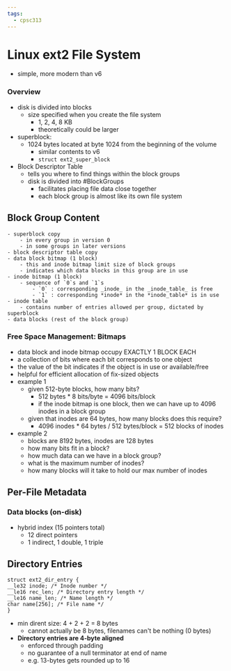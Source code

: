 ```yaml
---
tags:
  - cpsc313
---
```

# Linux ext2 File System
- simple, more modern than v6

### Overview
- disk is divided into blocks
	- size specified when you create the file system
		- 1, 2, 4, 8 KB
		- theoretically could be larger
- superblock:
	- 1024 bytes located at byte 1024 from the beginning of the volume
		- similar contents to v6
		- `struct ext2_super_block`
- Block Descriptor Table
	- tells you where to find things within the block groups
	- disk is divided into #BlockGroups 
		- facilitates placing file data close together
		- each block group is almost like its own file system
		
## Block Group Content
	- superblock copy
		- in every group in version 0
		- in some groups in later versions
	- block descriptor table copy
	- data block bitmap (1 block)
		- this and inode bitmap limit size of block groups
		- indicates which data blocks in this group are in use
	- inode bitmap (1 block)
		- sequence of `0`s and `1`s 
			- `0` : corresponding _inode_ in the _inode_table_ is free 
			- `1` : corresponding *inode* in the *inode_table* is in use
	- inode table
		- contains number of entries allowed per group, dictated by superblock
	- data blocks (rest of the block group)

### Free Space Management: Bitmaps
- data block and inode bitmap occupy EXACTLY 1 BLOCK EACH
- a collection of bits where each bit corresponds to one object
- the value of the bit indicates if the object is in use or available/free
- helpful for efficient allocation of fix-sized objects
- example 1
	- given 512-byte blocks, how many bits?
		- 512 bytes * 8 bits/byte = 4096 bits/block
		- if the inode bitmap is one block, then we can have up to 4096 inodes in a block group
	- given that inodes are 64 bytes, how many blocks does this require?
		- 4096 inodes * 64 bytes / 512 bytes/block = 512 blocks of inodes
- example 2
	- blocks are 8192 bytes, inodes are 128 bytes
	- how many bits fit in a block?
	- how much data can we have in a block group?
	- what is the maximum number of inodes?
	- how many blocks will it take to hold our max number of inodes
	
## Per-File Metadata 
### Data blocks (on-disk)
- hybrid index (15 pointers total)
	- 12 direct pointers
	- 1 indirect, 1 double, 1 triple

## Directory Entries
```
struct ext2_dir_entry {  
__le32 inode; /* Inode number */  
__le16 rec_len; /* Directory entry length */  
__le16 name_len; /* Name length */  
char name[256]; /* File name */  
}
```
- min dirent size: 4 + 2 + 2 = 8 bytes
	- cannot actually be 8 bytes, filenames can't be nothing (0 bytes)
- **Directory entries are 4-byte aligned**
	- enforced through padding
	- no guarantee of a null terminator at end of name
	- e.g. 13-bytes gets rounded up to 16
